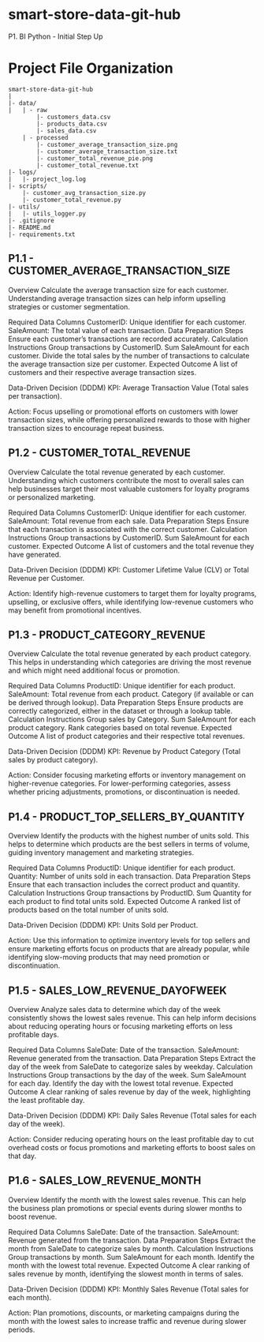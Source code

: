 # smart-store-data-git-hub
P1. BI Python - Initial Step Up

# Project File Organization

```plaintext
smart-store-data-git-hub
|
|- data/
|   | - raw
        |- customers_data.csv
        |- products_data.csv
        |- sales_data.csv
    | - processed
        |- customer_average_transaction_size.png
        |- customer_average_transaction_size.txt
        |- customer_total_revenue_pie.png
        |- customer_total_revenue.txt    
|- logs/
|   |- project_log.log
|- scripts/
    |- customer_avg_transaction_size.py
    |- customer_total_revenue.py
|- utils/
|   |- utils_logger.py
|- .gitignore
|- README.md
|- requirements.txt
```

## P1.1 - CUSTOMER_AVERAGE_TRANSACTION_SIZE
Overview
Calculate the average transaction size for each customer. Understanding average transaction sizes can help inform upselling strategies or customer segmentation.

Required Data Columns
CustomerID: Unique identifier for each customer.
SaleAmount: The total value of each transaction.
Data Preparation Steps
Ensure each customer’s transactions are recorded accurately.
Calculation Instructions
Group transactions by CustomerID.
Sum SaleAmount for each customer.
Divide the total sales by the number of transactions to calculate the average transaction size per customer.
Expected Outcome
A list of customers and their respective average transaction sizes.

Data-Driven Decision (DDDM)
KPI: Average Transaction Value (Total sales per transaction).

Action: Focus upselling or promotional efforts on customers with lower transaction sizes, while offering personalized rewards to those with higher transaction sizes to encourage repeat business.

## P1.2 - CUSTOMER_TOTAL_REVENUE
Overview
Calculate the total revenue generated by each customer. Understanding which customers contribute the most to overall sales can help businesses target their most valuable customers for loyalty programs or personalized marketing.

Required Data Columns
CustomerID: Unique identifier for each customer.
SaleAmount: Total revenue from each sale.
Data Preparation Steps
Ensure that each transaction is associated with the correct customer.
Calculation Instructions
Group transactions by CustomerID.
Sum SaleAmount for each customer.
Expected Outcome
A list of customers and the total revenue they have generated.

Data-Driven Decision (DDDM)
KPI: Customer Lifetime Value (CLV) or Total Revenue per Customer.

Action: Identify high-revenue customers to target them for loyalty programs, upselling, or exclusive offers, while identifying low-revenue customers who may benefit from promotional incentives.

## P1.3 - PRODUCT_CATEGORY_REVENUE
Overview
Calculate the total revenue generated by each product category. This helps in understanding which categories are driving the most revenue and which might need additional focus or promotion.

Required Data Columns
ProductID: Unique identifier for each product.
SaleAmount: Total revenue from each product.
Category (if available or can be derived through lookup).
Data Preparation Steps
Ensure products are correctly categorized, either in the dataset or through a lookup table.
Calculation Instructions
Group sales by Category.
Sum SaleAmount for each product category.
Rank categories based on total revenue.
Expected Outcome
A list of product categories and their respective total revenues.

Data-Driven Decision (DDDM)
KPI: Revenue by Product Category (Total sales by product category).

Action: Consider focusing marketing efforts or inventory management on higher-revenue categories. For lower-performing categories, assess whether pricing adjustments, promotions, or discontinuation is needed.

## P1.4 - PRODUCT_TOP_SELLERS_BY_QUANTITY
Overview
Identify the products with the highest number of units sold. This helps to determine which products are the best sellers in terms of volume, guiding inventory management and marketing strategies.

Required Data Columns
ProductID: Unique identifier for each product.
Quantity: Number of units sold in each transaction.
Data Preparation Steps
Ensure that each transaction includes the correct product and quantity.
Calculation Instructions
Group transactions by ProductID.
Sum Quantity for each product to find total units sold.
Expected Outcome
A ranked list of products based on the total number of units sold.

Data-Driven Decision (DDDM)
KPI: Units Sold per Product.

Action: Use this information to optimize inventory levels for top sellers and ensure marketing efforts focus on products that are already popular, while identifying slow-moving products that may need promotion or discontinuation.

## P1.5 - SALES_LOW_REVENUE_DAYOFWEEK
Overview
Analyze sales data to determine which day of the week consistently shows the lowest sales revenue. This can help inform decisions about reducing operating hours or focusing marketing efforts on less profitable days.

Required Data Columns
SaleDate: Date of the transaction.
SaleAmount: Revenue generated from the transaction.
Data Preparation Steps
Extract the day of the week from SaleDate to categorize sales by weekday.
Calculation Instructions
Group transactions by the day of the week.
Sum SaleAmount for each day.
Identify the day with the lowest total revenue.
Expected Outcome
A clear ranking of sales revenue by day of the week, highlighting the least profitable day.

Data-Driven Decision (DDDM)
KPI: Daily Sales Revenue (Total sales for each day of the week).

Action: Consider reducing operating hours on the least profitable day to cut overhead costs or focus promotions and marketing efforts to boost sales on that day.

## P1.6 - SALES_LOW_REVENUE_MONTH
Overview
Identify the month with the lowest sales revenue. This can help the business plan promotions or special events during slower months to boost revenue.

Required Data Columns
SaleDate: Date of the transaction.
SaleAmount: Revenue generated from the transaction.
Data Preparation Steps
Extract the month from SaleDate to categorize sales by month.
Calculation Instructions
Group transactions by month.
Sum SaleAmount for each month.
Identify the month with the lowest total revenue.
Expected Outcome
A clear ranking of sales revenue by month, identifying the slowest month in terms of sales.

Data-Driven Decision (DDDM)
KPI: Monthly Sales Revenue (Total sales for each month).

Action: Plan promotions, discounts, or marketing campaigns during the month with the lowest sales to increase traffic and revenue during slower periods.
